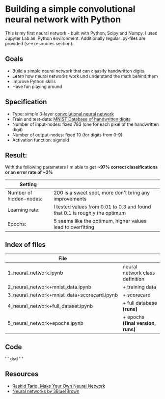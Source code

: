 # Building a simple convolutional neural network with Python

This is my first neural network - built with Python, Scipy and Numpy. I used Jupyter Lab as IPython environment. Additionally regular .py-files are provided (see resources section).

## Goals
- Build a simple neural network that can classify handwritten digits
- Learn how neural networks work und understand the math behind them
- Improve Python skills
- Have fun playing around

## Specification
- Type: simple 3-layer [convolutional neural network](https://en.wikipedia.org/wiki/Convolutional_neural_network)
- Train and test-data: [MNIST Database of handwritten digits](http://yann.lecun.com/exdb/mnist/)
- Number of input-nodes: fixed 783 (one for each pixel of the handwritten digit)
- Number of output-nodes: fixed 10 (for digits from 0-9)
- Activation function: sigmoid

## Result: 
With the following parameters I'm able to get **~97% correct classifications or an error rate of ~3%**

|Setting||
|-|-|
|Number of hidden-nodes:|200 is a sweet spot, more don't bring any improvements|
|Learning rate:|I tested values from 0.01 to 0.3 and found that 0.1 is roughly the optimum|
|Epochs:|5 seems like the optimum, higher values lead to overfitting|

## Index of files
|File||
|-|-|
|1_neural_network.ipynb|neural network class definition|
|2_neural_network+mnist_data.ipynb|+ training data|
|3_neural_network+mnist_data+scorecard.ipynb|+ scorecard|
|4_neural_network+full_dataset.ipynb|+ full database **(runs)**|
|5_neural_network+epochs.ipynb|+ epochs **(final version, runs)**|

## Code
'''
dsd
'''

## Resources
- [Rashid Tariq, Make Your Own Neural Network](https://www.amazon.com/dp/1530826608/ref=cm_sw_em_r_mt_dp_U_AhERCbJ9PXK12)
- [Neural networks by 3Blue1Brown](https://www.youtube.com/playlist?list=PLZHQObOWTQDNU6R1_67000Dx_ZCJB-3pi)